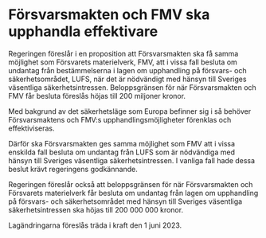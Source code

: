 # Försvarsmakten och FMV ska upphandla effektivare

Regeringen föreslår i en proposition att Försvarsmakten ska få samma möjlighet som Försvarets materielverk, FMV, att i vissa fall besluta om undantag från bestämmelserna i lagen om upphandling på försvars- och säkerhetsområdet, LUFS, när det är nödvändigt med hänsyn till Sveriges väsentliga säkerhetsintressen. Beloppsgränsen för när Försvarsmakten och FMV får besluta föreslås höjas till 200 miljoner kronor.

Med bakgrund av det säkerhetsläge som Europa befinner sig i så behöver Försvarsmaktens och FMV:s upphandlingsmöjligheter förenklas och effektiviseras.

Därför ska Försvarsmakten ges samma möjlighet som FMV att i vissa enskilda fall besluta om undantag från LUFS som är nödvändiga med hänsyn till Sveriges väsentliga säkerhetsintressen. I vanliga fall hade dessa beslut krävt regeringens godkännande.

Regeringen föreslår också att beloppsgränsen för när Försvarsmakten och Försvarets materielverk får besluta om undantag från lagen om upphandling på försvars- och säkerhetsområdet med hänsyn till Sveriges väsentliga säkerhetsintressen ska höjas till 200 000 000 kronor.

Lagändringarna föreslås träda i kraft den 1 juni 2023.
